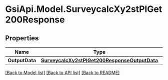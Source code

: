 # GsiApi.Model.SurveycalcXy2stPlGet200Response

## Properties

Name | Type | Description | Notes
------------ | ------------- | ------------- | -------------
**OutputData** | [**SurveycalcXy2stPlGet200ResponseOutputData**](SurveycalcXy2stPlGet200ResponseOutputData.md) |  | [optional] 

[[Back to Model list]](../README.md#documentation-for-models) [[Back to API list]](../README.md#documentation-for-api-endpoints) [[Back to README]](../README.md)

